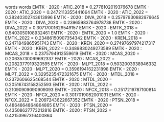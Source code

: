words
words
EMTK - 2020 : ATIC_2018 = 0.2778102019376678
EMTK - 2020 : ATIC_2020 = 0.2472113355441664
EMTK - 2020 : ATIC_2022 = 0.38240302743613996
EMTK - 2020 : DIVA_2018 = 0.25797930882676645
EMTK - 2020 : DIVA_2020 = 0.23965983764978738
EMTK - 2020 : DIVA_2022 = 0.30717001629549157
EMTK - 2020 : EMTK_2018 = 0.5403050108932461
EMTK - 2020 : EMTK_2020 = 1.0
EMTK - 2020 : EMTK_2022 = 0.23486150907354342
EMTK - 2020 : KREN_2018 = 0.2471849865951743
EMTK - 2020 : KREN_2020 = 0.27497697974217317
EMTK - 2020 : KREN_2022 = 0.3489830249273589
EMTK - 2020 : MCAS_2018 = 0.2375794912559619
EMTK - 2020 : MCAS_2020 = 0.20635730069692337
EMTK - 2020 : MCAS_2022 = 0.2082377919320595
EMTK - 2020 : MLPT_2018 = 0.5032003938946332
EMTK - 2020 : MLPT_2020 = 0.3596194162231898
EMTK - 2020 : MLPT_2022 = 0.3295235472321675
EMTK - 2020 : MTDL_2018 = 0.2372606625468544
EMTK - 2020 : MTDL_2020 = 0.20516743158252593
EMTK - 2020 : MTDL_2022 = 0.21090909090909093
EMTK - 2020 : NFCX_2018 = 0.2517219787100814
EMTK - 2020 : NFCX_2020 = 0.3017019082001031
EMTK - 2020 : NFCX_2022 = 0.2097243622667352
EMTK - 2020 : PTSN_2018 = 0.4864864864864865
EMTK - 2020 : PTSN_2020 = 0.43508627773212816
EMTK - 2020 : PTSN_2022 = 0.42153967316400864
